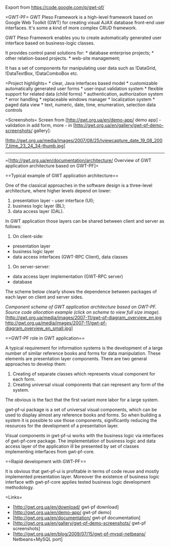 Export from https://code.google.com/p/gwt-pf/

=GWT-PF=
GWT Pleso Framework is a high-level framework based on Google Web Toolkit (GWT) for creating visual AJAX database front-end user interfaces. It's some a kind of more complex CRUD framework.

GWT Pleso Framework enables you to create automatically generated user interface based on business-logic classes.

It provides control panel solutions for:
    * database enterprise projects;
    * other relation-based projects.
    * web-site management;

It has a set of components for manipulating user data such as !DataGrid, !DataTextBox, !DataComboBox etc.

=Project highlights=
    * clear, Java interfaces based model
    * customizable automatically generated user forms
    * user-input validation system
    * flexible support for related data (child forms)
    * authentication, authorization system
    * error handling
    * replaceable windows manager
    * localization system
    * paged data view
    * text, numeric, date, time, enumeration, selection data controls

=Screenshots=
Screen from [http://gwt.org.ua/en/demo-app/ demo app] - validation in add form, more - in [http://gwt.org.ua/en/gallery/gwt-pf-demo-screenshots/ gallery]:

[http://gwt.org.ua/media/images/2007/08/25/iviewcapture_date_19_08_2007_time_23_24_34-thumb.jpg] 

----

=[http://gwt.org.ua/en/documentation/architecture/ Overview of GWT application architecture based on GWT-PF]=

==Typical example of GWT application architecture==

One of the classical approaches in the software design is a three-level architecture, where higher levels depend on lower:
 1. presentation layer - user interface (UI);
 1. business logic layer (BL);
 1. data access layer (DAL).

In GWT application those layers can be shared between client and server as follows:
 1. On client-side:
   * presentation layer
   * business logic layer
   * data access interfaces (GWT-RPC Client), data classes
 1. On server-server:
   * data access layer implementation (GWT-RPC server)
   * database

The scheme below clearly shows the dependence between packages of each layer on client and server sides.

_Component scheme of GWT application architecture based on GWT-PF. Source code allocation example (click on scheme to view full size image)._
[http://gwt.org.ua/media/images/2007-11/gwt-pf-diagram_overview_en.jpg http://gwt.org.ua/media/images/2007-11/gwt-pf-diagram_overview_en_small.jpg]

 
==GWT-PF role in GWT application==

A typical requirement for information systems is the development of a large number of similar reference books and forms for data manipulation. These elements are presentation layer components. There are two general approaches to develop them:

 1. Creating of separate classes which represents visual component for each form.
 1. Creating universal visual components that can represent any form of the system.

The obvious is the fact that the first variant more labor for a large system.

gwt-pf-ui package is a set of universal visual components, which can be used to display almost any reference books and forms. So when building a system it is possible to use those components, significantly reducing the resources for the development of a presentation layer.

Visual components in gwt-pf-ui works with the business logic via interfaces of gwt-pf-core package. The implementation of business logic and data access layer of the application ill be presented by set of classes implementing interfaces from gwt-pf-core.

 
==Rapid development with GWT-PF==

It is obvious that gwt-pf-ui is profitable in terms of code reuse and mostly implemented presentation layer. Moreover the existence of business logic interface with gwt-pf-core applies tested business logic development methodology.

=Links=
 
 * [http://gwt.org.ua/en/download/ gwt-pf download]
 * [http://gwt.org.ua/en/demo-app/ gwt-pf demo]
 * [http://gwt.org.ua/en/documentation/ gwt-pf documentation]
 * [http://gwt.org.ua/en/gallery/gwt-pf-demo-screenshots/ gwt-pf screenshots]
 * [http://gwt.org.ua/en/blog/2009/07/15/gwt-pf-mysql-netbeans/ Netbeans+MySQL port]
